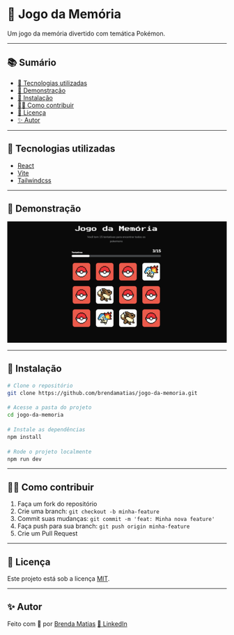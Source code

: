 # 📌 Jogo da Memória

Um jogo da memória divertido com temática Pokémon.

---

## 📚 Sumário

- [🚀 Tecnologias utilizadas](#-tecnologias-utilizadas)
- [📸 Demonstração](#-demonstração)
- [🧰 Instalação](#-instalação)
- [🙋‍♀️ Como contribuir](#-como-contribuir)
- [📄 Licença](#-licença)
- [✨ Autor](#-autor)

---

## 🚀 Tecnologias utilizadas

- [React](https://react.dev)
- [Vite](https://vite.dev)
- [Tailwindcss](https://tailwindcss.com/)

---

## 📸 Demonstração

![Prévia do projeto](./.github/preview.png)

---

## 🧰 Instalação

```bash
# Clone o repositório
git clone https://github.com/brendamatias/jogo-da-memoria.git

# Acesse a pasta do projeto
cd jogo-da-memoria

# Instale as dependências
npm install

# Rode o projeto localmente
npm run dev
```

---

## 🙋‍♀️ Como contribuir

1. Faça um fork do repositório
2. Crie uma branch: `git checkout -b minha-feature`
3. Commit suas mudanças: `git commit -m 'feat: Minha nova feature'`
4. Faça push para sua branch: `git push origin minha-feature`
5. Crie um Pull Request

---

## 📄 Licença

Este projeto está sob a licença [MIT](./LICENSE).

---

## ✨ Autor

Feito com 💜 por [Brenda Matias](https://github.com/brendamatias)
[🔗 LinkedIn](https://www.linkedin.com/in/brendamatias/)
